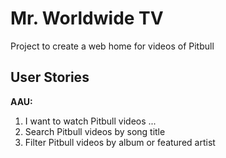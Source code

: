 # Mr. Worldwide TV

Project to create a web home for videos of Pitbull 

## User Stories

**AAU:**

1.  I want to watch Pitbull videos ...
2.  Search Pitbull videos by song title
3.  Filter Pitbull videos by album or featured artist
